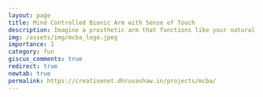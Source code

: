 ```yaml
---
layout: page
title: Mind Controlled Bionic Arm with Sense of Touch
description: Imagine a prosthetic arm that functions like your natural arm. You wear a headband, and with the thought process, the working signal from mind connects to the prosthetic about moving the arm, it responds accordingly—just like your real arm!
img: /assets/img/mcba_logo.jpeg
importance: 1
category: fun
giscus_comments: true
redirect: true
newtab: true
permalink: https://creativenet.dhruvashaw.in/projects/mcba/
---
```

